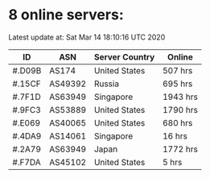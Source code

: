 # 8 online servers:

Latest update at: Sat Mar 14 18:10:16 UTC 2020

| ID | ASN | Server Country | Online |
| -- | --- | -------------- | ------ |
| #.D09B | AS174 | United States | 507 hrs |
| #.15CF | AS49392 | Russia | 695 hrs |
| #.7F1D | AS63949 | Singapore | 1943 hrs |
| #.9FC3 | AS53889 | United States | 1790 hrs |
| #.E069 | AS40065 | United States | 680 hrs |
| #.4DA9 | AS14061 | Singapore | 16 hrs |
| #.2A79 | AS63949 | Japan | 1772 hrs |
| #.F7DA | AS45102 | United States | 5 hrs |

